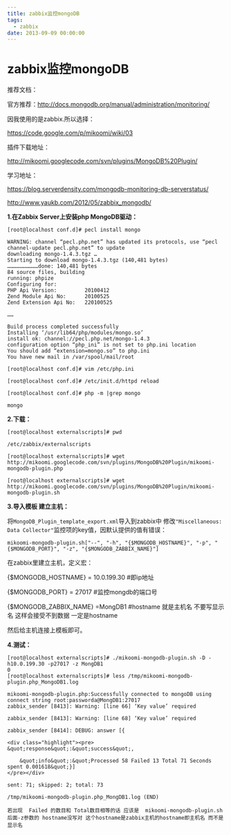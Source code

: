 ```yaml
---
title: zabbix监控mongoDB
tags:
  - zabbix
date: 2013-09-09 00:00:00
---
```


# zabbix监控mongoDB

推荐文档：

官方推荐：http://docs.mongodb.org/manual/administration/monitoring/

因我使用的是zabbix.所以选择：

https://code.google.com/p/mikoomi/wiki/03

插件下载地址：

http://mikoomi.googlecode.com/svn/plugins/MongoDB%20Plugin/

学习地址：

https://blog.serverdensity.com/mongodb-monitoring-db-serverstatus/

http://www.yaukb.com/2012/05/zabbix_mongodb/

**1.在Zabbix Server上安装php MongoDB驱动：**

```
[root@localhost conf.d]# pecl install mongo

WARNING: channel “pecl.php.net” has updated its protocols, use “pecl channel-update pecl.php.net” to update
downloading mongo-1.4.3.tgz …
Starting to download mongo-1.4.3.tgz (140,481 bytes)
…………………………done: 140,481 bytes
84 source files, building
running: phpize
Configuring for:
PHP Api Version:         20100412
Zend Module Api No:      20100525
Zend Extension Api No:   220100525

……

Build process completed successfully
Installing ‘/usr/lib64/php/modules/mongo.so’
install ok: channel://pecl.php.net/mongo-1.4.3
configuration option “php_ini” is not set to php.ini location
You should add “extension=mongo.so” to php.ini
You have new mail in /var/spool/mail/root

[root@localhost conf.d]# vim /etc/php.ini

[root@localhost conf.d]# /etc/init.d/httpd reload

[root@localhost conf.d]# php -m |grep mongo

mongo
```
**2.下载：**


```
[root@localhost externalscripts]# pwd

/etc/zabbix/externalscripts

[root@localhost externalscripts]# wget http://mikoomi.googlecode.com/svn/plugins/MongoDB%20Plugin/mikoomi-mongodb-plugin.php

[root@localhost externalscripts]# wget http://mikoomi.googlecode.com/svn/plugins/MongoDB%20Plugin/mikoomi-mongodb-plugin.sh

```

**3.导入模板 建立主机：**

将`MongoDB_Plugin_template_export.xml`导入到zabbix中
修改`"Miscellaneous: Data Collector"`监控项的key值，因默认提供的值有错误：

```
mikoomi-mongodb-plugin.sh["--", "-h", "{$MONGODB_HOSTNAME}", "-p", "{$MONGODB_PORT}", "-z", "{$MONGODB_ZABBIX_NAME}"]
```

在zabbix里建立主机，定义宏：

{$MONGODB_HOSTNAME} = 10.0.199.30   #即ip地址

{$MONGODB_PORT} = 27017 #监控mongdb的端口号

{$MONGODB_ZABBIX_NAME} =MongDB1 #hostname 就是主机名 不要写显示名 这样会接受不到数据 一定是hostname

然后给主机连接上模板即可。


**4.测试：**


```
[root@localhost externalscripts]# ./mikoomi-mongodb-plugin.sh -D -h10.0.199.30 -p27017 -z MongDB1
0
[root@localhost externalscripts]# less /tmp/mikoomi-mongodb-plugin.php_MongoDB1.log

mikoomi-mongodb-plugin.php:Successfully connected to mongoDB using connect string root:passworda@MongDB1:27017
zabbix_sender [8413]: Warning: [line 66] ‘Key value’ required

zabbix_sender [8413]: Warning: [line 68] ‘Key value’ required

zabbix_sender [8414]: DEBUG: answer [{

<div class="highlight"><pre>    &quot;response&quot;:&quot;success&quot;,

    &quot;info&quot;:&quot;Processed 58 Failed 13 Total 71 Seconds spent 0.001618&quot;}]
</pre></div>

sent: 71; skipped: 2; total: 73

/tmp/mikoomi-mongodb-plugin.php_MongDB1.log (END)
```

`若出现  Failed 的数目和 Total数目相等的话 应该是  mikoomi-mongodb-plugin.sh 后面-z参数的 hostname没写对 这个hostname是zabbix主机的hostname即主机名 而不是显示名`


